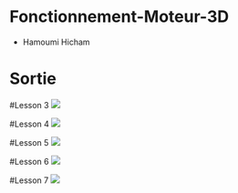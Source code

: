 # Fonctionnement-Moteur-3D
- Hamoumi Hicham

# Sortie

#Lesson 3
![](https://raw.githubusercontent.com/m3d/master/img/03.jpg)

#Lesson 4
![](https://raw.githubusercontent.com/m3d/master/img/4.jpg)

#Lesson 5
![](https://raw.githubusercontent.com/m3d/master/img/5.jpg)

#Lesson 6
![](https://raw.githubusercontent.com/m3d/master/img/6.jpg)

#Lesson 7
![](https://raw.githubusercontent.com/m3d/master/img/7.jpg)

